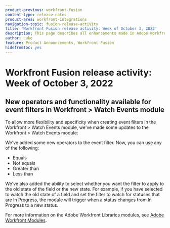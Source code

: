 ```yaml
---
product-previous: workfront-fusion
content-type: release-notes
product-area: workfront-integrations
navigation-topic: fusion-release-activity
title: 'Workfront Fusion release activity: Week of October 3, 2022'
description: This page describes all enhancements made in Adobe Workfront Fusion the week of October 3, 2022.
author: Luke
feature: Product Announcements, Workfront Fusion
hidefromtoc: yes
---
```

# Workfront Fusion release activity: Week of October 3, 2022

## New operators and functionality available for event filters in Workfront > Watch Events module

To allow more flexibility and specificity when creating event filters in the Workfront > Watch Events module, we've made some updates to the Workfront > Watch Events module:

We've added some new operators to the event filter. Now, you can use any of the following:

* Equals
* Not equals
* Greater than
* Less than

We've also added the ability to select whether you want the filter to apply to the old state of the field or the new state. For example, if you have selected to watch the old state of a field and set the filter to watch for statuses that are In Progress, the module will trigger when a status changes from In Progress to a new status. 

For more information on the Adobe Workfront Libraries modules, see [Adobe Workfront Modules](/help/quicksilver/workfront-fusion/apps-and-their-modules/workfront-modules.md).
